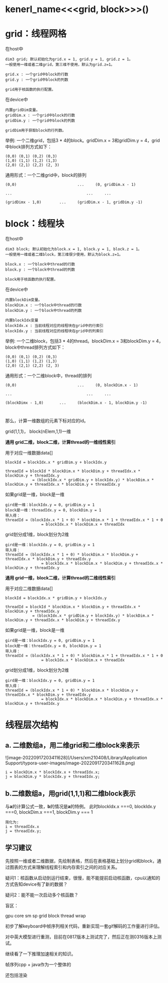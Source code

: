 # kenerl_name<<<grid, block>>>()

# grid：线程网格

在host中

```
dim3 grid; 默认初始化为grid.x = 1, grid.y = 1, grid.z = 1。
一般使用一维或者二维grid，第三维不使用，默认为grid.z=1。

grid.x : 一个grid中block的行数
grid.y : 一个grid中block的列数

grid用于核函数的执行配置。
```

在device中

```
内置gridDim变量。
gridDim.x : 一个grid中block的行数
gridDim.y : 一个grid中block的列数

gridDim用于获取block的行列数。
```

举例: 一个二维grid，包括3 * 4的block。gridDim.x = 3和gridDim.y = 4，grid中block排列方式如下：

```
(0,0) (0,1) (0,2) (0,3)
(1,0) (1,1) (1,2) (1,3)
(2,0) (2,1) (2,2) (2, 3)
```

通用形式：一个二维grid中，block的排列

```
(0,0) 							...		(0, gridDim.x - 1)

... 								... 	...

(gridDimx - 1,0) 		...		(gridDim.x - 1, gridDim.y -1)
```

# block：线程块

在host中

```
dim3 block; 默认初始化为block.x = 1, block.y = 1, block.z = 1。
一般使用一维或者二维block，第三维很少使用，默认为block.z=1。

block.x : 一个block中thread的行数
block.y : 一个block中thread的列数

block用于核函数的执行配置。
```

在device中

```
内置blockDim变量。
blockDim.x : 一个block中thread的行数
blockDim.y : 一个block中thread的列数

内置blockIdx变量
blockIdx.x : 当前线程对应的线程块在grid中的行索引
blockIdx.y : 当前线程对应的线程块在grid中的列索引
```

举例: 一个二维block，包括3 * 4的thread。blockDim.x = 3和blockDim.y = 4，block中thread排列方式如下：

```
(0,0) (0,1) (0,2) (0,3)
(1,0) (1,1) (1,2) (1,3)
(2,0) (2,1) (2,2) (2, 3)
```

通用形式：一个二维block中，thread的排列

```
(0,0) 							...		(0, blockDim.x - 1)

... 								... 	...

(blockDimx - 1,0) 		...		(blockDim.x - 1, blockDim.y -1)
```

# 

那么，计算一维数组的元素下标对应的id。

grid(1,1,1)， block(nElem,1,1)一维



**通用 grid二维，block二维，计算thread的一维线性索引**

用于对应一维数据data[]

```
blockId = blockIdx.x * gridDim.y + blockIdx.y

threadId = blockId * blockDim.x * blockDim.y + threadIdx.x * blockDim.y + threadIdx.y
			= (blockIdx.x * gridDim.y + blockIdx.y) * blockDim.x * blockDim.y + threadIdx.x * blockDim.y + threadIdx.y
```

如果grid是一维，block是一维

```
gird是一维：blockIdx.y = 0, gridDim.y = 1
block是一维：threadIdx.y = 0, blockDim.y = 1 
带入得：
threadId = (blockIdx.x * 1 + 0) * blockDim.x * 1 + threadIdx.x * 1 + 0
				= blockIdx.x * blockDim.x + threadIdx
```

grid划分成1维，block划分为2维

```
gird是一维：blockIdx.y = 0, gridDim.y = 1
带入得：
threadId = (blockIdx.x * 1 + 0) * blockDim.x * blockDim.y + threadIdx.x * blockDim.y + threadIdx.y
				= blockIdx.x * blockDim.x * blockDim.y + threadIdx.x * blockDim.y + threadIdx.y
```



**通用 grid一维，block二维，计算thread的二维线性索引**

用于对应二维数据data[]

```
blockId = blockIdx.x * gridDim.y + blockIdx.y

threadId = blockId * blockDim.x * blockDim.y + threadIdx.x * blockDim.y + threadIdx.y
			= (blockIdx.x * gridDim.y + blockIdx.y) * blockDim.x * blockDim.y + threadIdx.x * blockDim.y + threadIdx.y
```

如果grid是一维，block是一维

```
gird是一维：blockIdx.y = 0, gridDim.y = 1
block是一维：threadIdx.y = 0, blockDim.y = 1 
带入得：
threadId = (blockIdx.x * 1 + 0) * blockDim.x * 1 + threadIdx.x * 1 + 0
				= blockIdx.x * blockDim.x + threadIdx
```

grid划分成1维，block划分为2维

```
gird是一维：blockIdx.y = 0, gridDim.y = 1
带入得：
threadId = (blockIdx.x * 1 + 0) * blockDim.x * blockDim.y + threadIdx.x * blockDim.y + threadIdx.y
				= blockIdx.x * blockDim.x * blockDim.y + threadIdx.x * blockDim.y + threadIdx.y
```

# 线程层次结构

## a. 二维数组a，用二维grid和二维block来表示

![image-20220917203411628](/Users/xm210408/Library/Application Support/typora-user-images/image-20220917203411628.png)

```
i = blockDim.x * blockIdx.x + threadIdx.x;
j = blockDim.y * blockIdx.y + threadIdx.y;
```

## b.二维数组a，用grid(1,1,1)和二维block表示

与**a**的计算公式一致，**b**的情况是**a**的特例。
此时blockIdx.x ===0, blockIdx.y ===0, blockDim.x ===1, blockDim.y === 1

```
简化为: 
i = threadIdx.x
j = threadIdx.y;
```

## 学习建议

先按照一维或者二维数据，先绘制表格，然后在表格基础上划分grid和block，通过图表的方式来理解线程索引和内存索引之间的对应关系。



疑问1：核函数从启动到运行结束，很慢，能不能提前启动核函数，cpu以通知的方式告知device有了新的数据？

疑问2：能不能一次启动多个核函数？



盲区：

gpu core sm sp grid block thread wrap 



初步了解keyboard中帧序列相关代码，重新实现一套gif解码的工作量进行评估。

对中英大模型进行重测，目前在0817版本上测试完了，然后正在测0316版本上测试。

继续看了一下推理加速相关的知识。





帧序列cpp + java作为一个整体的

还包括渲染



